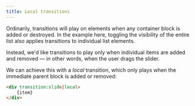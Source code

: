 ```yaml
---
title: Local transitions
---
```


Ordinarily, transitions will play on elements when any container block is added or destroyed. In the example here, toggling the visibility of the entire list also applies transitions to individual list elements.

Instead, we'd like transitions to play only when individual items are added and removed — in other words, when the user drags the slider.

We can achieve this with a *local* transition, which only plays when the immediate parent block is added or removed:

```html
<div transition:slide|local>
	{item}
</div>
```

